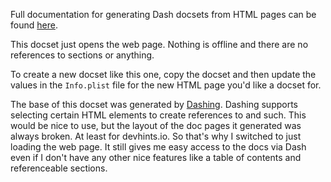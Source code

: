 Full documentation for generating Dash docsets from HTML pages can be found [here](https://kapeli.com/docsets#dashDocset).

This docset just opens the web page. Nothing is offline and there are no references to sections or anything.

To create a new docset like this one, copy the docset and then update the values in the `Info.plist` file for the new HTML page you'd like a docset for.

The base of this docset was generated by [Dashing](https://github.com/technosophos/dashing). Dashing supports selecting certain HTML elements to create references to and such. This would be nice to use, but the layout of the doc pages it generated was always broken. At least for devhints.io. So that's why I switched to just loading the web page. It still gives me easy access to the docs via Dash even if I don't have any other nice features like a table of contents and referenceable sections.
